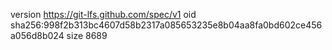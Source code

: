 version https://git-lfs.github.com/spec/v1
oid sha256:998f2b313bc4607d58b2317a085653235e8b04aa8fa0bd602ce456a056d8b024
size 8689
